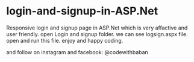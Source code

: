 # login-and-signup-in-ASP.Net
Responsive login and signup page  in ASP.Net which is very affactive and user friendly.
open Login and signup folder.
we can see logsign.aspx file.
open and run this file.
enjoy and happy coding.

and follow on instagram and facebook:
@codewithbaban
